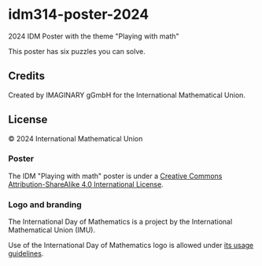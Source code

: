 # idm314-poster-2024

2024 IDM Poster with the theme "Playing with math"

This poster has six puzzles you can solve.

## Credits

Created by IMAGINARY gGmbH for the International Mathematical Union.

## License

© 2024 International Mathematical Union

### Poster

The IDM "Playing with math" poster is under a
[Creative Commons Attribution-ShareAlike 4.0 International License](https://creativecommons.org/licenses/by-sa/4.0/).

### Logo and branding

The International Day of Mathematics is a project by the International Mathematical Union (IMU).

Use of the International Day of Mathematics logo is allowed under
[its usage guidelines](https://www.idm314.org/resources/logos/idm-logo-guidelines.pdf).
